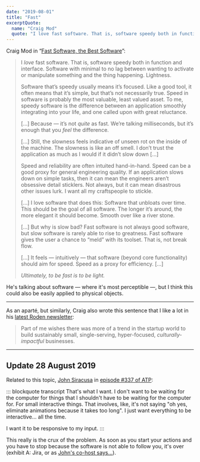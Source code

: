 ```yaml
---
date: "2019-08-01"
title: "Fast"
excerptQuote:
  name: "Craig Mod"
  quote: "I love fast software. That is, software speedy both in function and interface. […] To me, speedy software is the difference between an application smoothly integrating into your life, and one called upon with great reluctance. […] Ultimately, to be fast is to be light."
---
```


Craig Mod in “[Fast Software, the Best Software](https://craigmod.com/essays/fast_software/)”:

> I _love_ fast software. That is, software speedy both in function and interface. Software with minimal to no lag between wanting to activate or manipulate something and the thing happening. Lightness.
>
> Software that’s speedy usually means it’s focused. Like a good tool, it often means that it’s simple, but that’s not necessarily true. Speed in software is probably the most valuable, least valued asset. To me, speedy software is the difference between an application smoothly integrating into your life, and one called upon with great reluctance.
>
> […] Because — it’s not _quite_ as fast. We’re talking milliseconds, but it’s enough that you _feel_ the difference.
>
> […] Still, the slowness feels indicative of unseen rot on the inside of the machine. The slowness is like an off smell. I don’t trust the application as much as I would if it didn’t slow down […]
>
> Speed and reliability are often intuited hand-in-hand. Speed can be a good proxy for general engineering quality. If an application slows down on simple tasks, then it can mean the engineers aren’t obsessive detail sticklers. Not always, but it can mean disastrous other issues lurk. I want all my craftspeople to stickle.
>
> […] I love software that does this: Software that unbloats over time. This should be the goal of all software. The longer it’s around, the more elegant it should become. Smooth over like a river stone.
>
> […] But why is slow bad? Fast software is not always good software, but slow software is rarely able to rise to greatness. Fast software gives the user a chance to “meld” with its toolset. That is, not break flow.
>
> […] It feels — intuitively — that software (beyond core functionality) should aim for speed. Speed as a proxy for efficiency. […]
>
> _Ultimately, to be fast is to be light._

He's talking about software — where it's most perceptible —, but I think this could also be easily applied to physical objects.

---

As an aparté, but similarly, Craig also wrote this sentence that I like a lot in his [latest Roden newsletter](https://craigmod.com/roden/028/):

> Part of me wishes there was more of a trend in the startup world to build sustainably small, single-serving, hyper-focused, _culturally-impactful_ businesses.

---

## Update <span class="more">28 August 2019</span>

Related to this topic, [John Siracusa](https://overcast.fm/+R7DVyEUt0/1:37:42) in [episode #337 of ATP](https://atp.fm/episodes/337):

::: blockquote transcript
That's what I want. I don't want to be waiting for the computer for things that I shouldn't have to be waiting for the computer for. For small interactive things. That involves, like, it's not saying "oh yes, eliminate animations because it takes too long". I just want everything to be interactive… all the time.

I want it to be responsive to my input.
:::

This really is the crux of the problem. As soon as you start your actions and you have to stop because the software is not able to follow you, it's over (exhibit A: Jira, or as [John's co-host says…](/sounds/posts/2019-08-01-fast/jira.mp3)).
